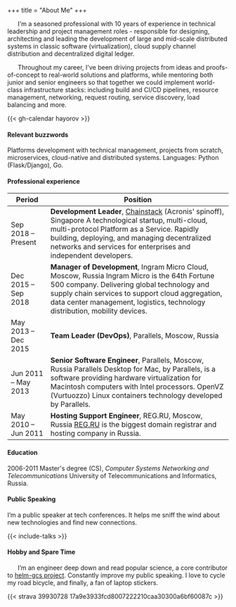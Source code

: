 +++
title = "About Me"
+++

&nbsp;&nbsp;&nbsp;&nbsp;&nbsp;&nbsp;I'm a seasoned professional with 10 years of experience in technical leadership and project management roles - responsible for designing, architecting and leading the development of large and mid-scale distributed systems in classic software (virtualization), cloud supply channel distribution and decentralized digital ledger.

&nbsp;&nbsp;&nbsp;&nbsp;&nbsp;&nbsp;Throughout my career, I've been driving projects from ideas and proofs-of-concept to real-world solutions and platforms, while mentoring both junior and senior engineers so that together we could implement world-class infrastructure stacks: including build and CI/CD pipelines, resource management, networking, request routing, service discovery, load balancing and more.

{{< gh-calendar hayorov >}}

#### Relevant buzzwords

Platforms development with technical management, projects from scratch, microservices, cloud-native and distributed systems. Languages: Python (Flask/Django), Go.

#### Professional experience

| Period | Position |
|----------|-------------------------------------------------------------------------|
| Sep 2018 – Present | **Development Leader**, [Chainstack](https://chainstack.com) (Acronis' spinoff), Singapore A technological startup, multi-cloud, multi-protocol Platform as a Service. Rapidly building, deploying, and managing decentralized networks and services for enterprises and independent developers. |
| Dec 2015 – Sep 2018 | **Manager of Development**, Ingram Micro Cloud, Moscow, Russia Ingram Micro is the 64th Fortune 500 company. Delivering global technology and supply chain services to support cloud aggregation, data center management, logistics, technology distribution, mobility devices.|
| May 2013 – Deс 2015 | **Team Leader (DevOps)**, Parallels, Moscow, Russia |
| Jun 2011 – May 2013 | **Senior Software Engineer**, Parallels, Moscow, Russia Parallels Desktop for Mac, by Parallels, is a software providing hardware virtualization for Macintosh computers with Intel processors. OpenVZ (Vurtuozzo) Linux containers technology developed by Parallels.|
| May 2010 – Jun 2011 | **Hosting Support Engineer**, REG.RU, Moscow, Russia [REG.RU](https://reg.ru) is the biggest domain registrar and hosting company in Russia.|

#### Education

2006-2011 Master's degree (CS), *Computer Systems Networking and Telecommunications*
University of Telecommunications and Informatics, Russia.

#### Public Speaking

I’m a public speaker at tech conferences. It helps me sniff the wind about new technologies and find new connections.

{{< include-talks >}}

#### Hobby and Spare Time

&nbsp;&nbsp;&nbsp;&nbsp;&nbsp;&nbsp;I’m an engineer deep down and read popular science, a core contributor to [helm-gcs project](https://github.com/hayorov/helm-gcs). Constantly improve my public speaking. I love to cycle my road bicycle, and finally, a fan of laptop stickers.

{{< strava 39930728 17a9e3933fcd8007222210caa30300a6bf60087c >}}
